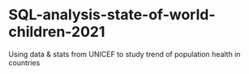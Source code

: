 # SQL-analysis-state-of-world-children-2021
Using data &amp; stats from UNICEF to study trend of population health in countries
